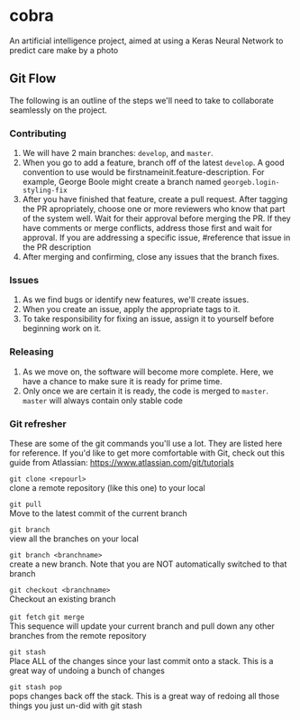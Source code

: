 # cobra
An artificial intelligence project, aimed at using a Keras Neural Network to predict care make by a photo

## Git Flow

The following is an outline of the steps we'll need to take to collaborate seamlessly on the project.

### Contributing
1. We will have 2 main branches: `develop`, and `master`.
2. When you go to add a feature, branch off of the latest `develop`. A good convention to use would be firstnameinit.feature-description. For example, George Boole might create a branch named `georgeb.login-styling-fix`
3. After you have finished that feature, create a pull request. After tagging the PR apropriately, choose one or more reviewers who know that part of the system well. Wait for their approval before merging the PR. If they have comments or merge conflicts, address those first and wait for approval. If you are addressing a specific issue, #reference that issue in the PR description
4. After merging and confirming, close any issues that the branch fixes.

### Issues
1. As we find bugs or identify new features, we'll create issues.
2. When you create an issue, apply the appropriate tags to it.
3. To take responsibility for fixing an issue, assign it to yourself before beginning work on it.

### Releasing
1. As we move on, the software will become more complete. Here, we have a chance to make sure it is ready for prime time.
2. Only once we are certain it is ready, the code is merged to `master`. `master` will always contain only stable code

### Git refresher
These are some of the git commands you'll use a lot. They are listed here for reference. If you'd like to get more comfortable with Git, check out this guide from Atlassian: https://www.atlassian.com/git/tutorials

`git clone <repourl>`  
clone a remote repository (like this one) to your local

`git pull`  
Move to the latest commit of the current branch

`git branch`  
view all the branches on your local

`git branch <branchname>`  
create a new branch. Note that you are NOT automatically switched to that branch

`git checkout <branchname>`  
Checkout an existing branch

`git fetch` `git merge`  
This sequence will update your current branch and pull down any other branches from the remote repository

`git stash`  
Place ALL of the changes since your last commit onto a stack. This is a great way of undoing a bunch of changes

`git stash pop`  
pops changes back off the stack. This is a great way of redoing all those things you just un-did with git stash
